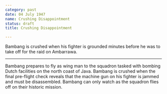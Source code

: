 ```yaml
---
category: past
date: 04 July 1947
name: Crushing Disappointment
status: draft
title: Crushing Disappointment

---
```

Bambang is crushed when his fighter is grounded minutes before he was to take off for the raid on Ambarrawa.

------

Bambang prepares to fly as wing man to the squadron
tasked with bombing Dutch facilities on the north coast of Java. Bambang
is crushed when the final pre-flight check reveals that the machine gun
on his fighter is jammed and must be disassembled. Bambang can only
watch as the squadron flies off on their historic mission.
